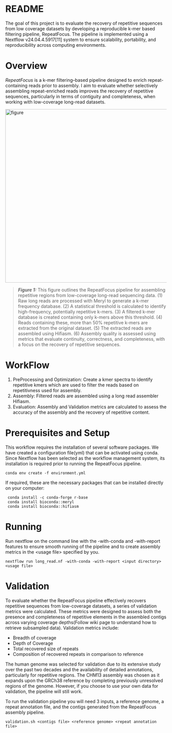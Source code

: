 # README

  The goal of this project is to evaluate the recovery of repetitive sequences from low coverage datasets by developing a reproducible k-mer based filtering pipeline, RepeatFocus. The pipeline is implemented using a Nextflow v24.04.4.5917[11] system to ensure scalability, portability, and reproducibility across computing environments.

# Overview 
*RepeatFocus* is a k-mer filtering–based pipeline designed to enrich repeat-containing reads prior to assembly. I aim to evaluate whether selectively assembling repeat-enriched reads improves the recovery of repetitive sequences, particularly in terms of contiguity and completeness, when working with low-coverage long-read datasets.

<img width="960" height="540" alt="figure" src="https://github.com/user-attachments/assets/7b8b14d4-bbb0-4c19-ac4f-36ebcf04e1ea" />

> ***Figure 1:*** This figure outlines the RepeatFocus pipeline for assembling repetitive regions from low-coverage long-read sequencing data. (1) Raw long reads are processed with Meryl to generate a k-mer frequency database. (2) A statistical threshold is calculated to identify high-frequency, potentially repetitive k-mers. (3) A filtered k-mer database is created containing only k-mers above this threshold. (4) Reads containing these, more than 50% repetitive k-mers are extracted from the original dataset. (5) The extracted reads are assembled using Hifiasm. (6) Assembly quality is assessed using metrics that evaluate continuity, correctness, and completeness, with a focus on the recovery of repetitive sequences.

# WorkFlow
1. PreProcessing and Optimization: Create a kmer spectra to identify repetitive kmers which are used to filter the reads based on repetitivness used for assembly.
2. Assembly: Filtered reads are assembled using a long read assembler Hifiasm.
3. Evaluation: Assembly and Validation metrics are calculated to assess the accuracy of the assembly and the recovery of repetitive content.

# Prerequisites and Setup
This workflow requires the installation of several software packages. We have created a configuration file(yml) that can be activated using conda. Since Nextflow has been selected as the workflow management system, its installation is required prior to running the RepeatFocus pipeline. 
```
conda env create -f environment.yml
```
If required, these are the necessary packages that can be installed directly on your computer:

```
 conda install -c conda-forge r-base
 conda install bioconda::meryl
 conda install bioconda::hifiasm
```

# Running
Run nextflow on the command line with the -with-conda and -with-report features to ensure smooth running of the pipeline and to create assembly metrics in the <usage file\> specified by you.
```
nextflow run long_read.nf -with-conda -with-report <input directory> <usage file>
```
# Validation
To evaluate whether the RepeatFocus pipeline effectively recovers repetitive sequences from low-coverage datasets, a series of validation metrics were calculated. These metrics were designed to assess both the presence and completeness of repetitive elements in the assembled contigs across varying coverage depths(Follow wiki page to understand how to retrieve subsampled data). Validation metrics include:
* Breadth of coverage
* Depth of Coverage
* Total recovered size of repeats
* Composition of recovered repeats in comparison to reference

The human genome was selected for validation due to its extensive study over the past two decades and the availability of detailed annotations, particularly for repetitive regions. The CHM13 assembly was chosen as it expands upon the GRCh38 reference by completing previously unresolved regions of the genome. However, if you choose to use your own data for validation, the pipeline will still work.

To run the validation pipeline you will need 3 inputs, a reference genome, a repeat annotation file, and the contigs generated from the RepeatFocus assembly pipeline.
```
validation.sh <contigs file> <reference genome> <repeat annotation file>
```
